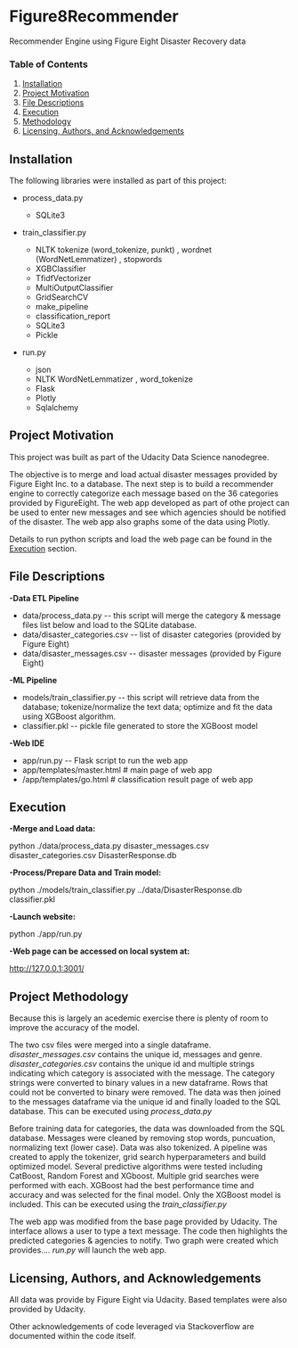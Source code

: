 # Figure8Recommender
Recommender Engine using Figure Eight Disaster Recovery data

### Table of Contents

1. [Installation](#installation)
2. [Project Motivation](#motivation)
3. [File Descriptions](#files)
4. [Execution](#execution)
5. [Methodology](#results)
6. [Licensing, Authors, and Acknowledgements](#licensing)

## Installation <a name="installation"></a>

The following libraries were installed as part of this project:
 - process_data.py
   - SQLite3
        
- train_classifier.py 
  - NLTK tokenize (word_tokenize, punkt) , wordnet (WordNetLemmatizer) , stopwords 
  - XGBClassifier  
  - TfidfVectorizer
  - MultiOutputClassifier
  - GridSearchCV
  - make_pipeline
  - classification_report 
  - SQLite3
  - Pickle

- run.py
  -  json
  -  NLTK WordNetLemmatizer , word_tokenize
  -  Flask
  -  Plotly
  -  Sqlalchemy


        
## Project Motivation <a name="motivation"></a>
  This project was built as part of the Udacity Data Science nanodegree.
  
  The objective is to merge and load actual disaster messages provided by Figure Eight Inc. to a database. The next step is to build a recommender engine to correctly categorize each message based on the 36 categories provided by FigureEight. The web app developed as part of othe project can be used to enter new messages and see which agencies should be notified of the disaster.  The web app also graphs some of the data using Plotly.
  
  Details to run python scripts and load the web page can be found in the [Execution](#execution) section. 
  
  
## File Descriptions <a name="files"></a>
**-Data ETL Pipeline**
 - data/process_data.py -- this script will merge the category & message files list below and load to the SQLite database.
 - data/disaster_categories.csv  -- list of disaster categories (provided by Figure Eight)
 - data/disaster_messages.csv  -- disaster messages (provided by Figure Eight)
 
**-ML Pipeline**
- models/train_classifier.py -- this script will retrieve data from the database; tokenize/normalize the text data; optimize and fit the data using XGBoost algorithm. 
- classifier.pkl -- pickle file generated to store the XGBoost model


**-Web IDE**
 - app/run.py -- Flask script to run the web app
 - app/templates/master.html  # main page of web app
 - /app/templates/go.html  # classification result page of web app

## Execution <a name = "execution"></a>
**-Merge and Load data:**

python ./data/process_data.py disaster_messages.csv disaster_categories.csv DisasterResponse.db

**-Process/Prepare Data and Train model:**

python ./models/train_classifier.py ../data/DisasterResponse.db classifier.pkl

**-Launch website:**

python ./app/run.py

**-Web page can be accessed on local system at:**

http://127.0.0.1:3001/


## Project Methodology <a name="results"></a>

Because this is largely an acedemic exercise there is plenty of room to improve the accuracy of the model. 

The two csv files were merged into a single dataframe.  *disaster_messages.csv* contains the unique id, messages and genre.  *disaster_categories.csv* contains the unique id and multiple strings indicating which category is associated with the message. The category strings were converted to binary values in a new dataframe. Rows that could not be converted to binary were removed. The data was then joined to the messages dataframe via the unique id and finally loaded to the SQL database. This can be executed using *process_data.py*

Before training data for categories, the data was downloaded from the SQL database. Messages were cleaned by removing stop words, puncuation, normalizing text (lower case). Data was also tokenized. A pipeline was created to apply the tokenizer, grid search hyperparameters and build optimized model. Several predictive algorithms were tested including CatBoost, Random Forest and XGboost. Multiple grid searches were performed with each. XGBoost had the best performance time and accuracy and was selected for the final model. Only the XGBoost model is included. This can be executed using the *train_classifier.py*

The web app was modified from the base page provided by Udacity. The interface allows a user to type a text message.  The code then highlights the predicted categories & agencies to notify. Two graph were created which provides.... *run.py* will launch the web app. 


## Licensing, Authors, and Acknowledgements <a name="licensing"></a>
All data was provide by Figure Eight via Udacity.  Based templates were also provided by Udacity. 

Other acknowledgements of code leveraged via Stackoverflow are documented within the code itself. 


